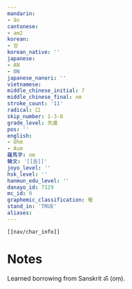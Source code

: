 ```yaml
---
mandarin:
- ǎn
cantonese:
- am2
korean:
- 암
korean_native: ''
japanese:
- AN
- ON
japanese_nanori: ''
vietnamese:
middle_chinese_initial: ʔ
middle_chinese_final: ʌm
stroke_count: '11'
radical: 口
skip_number: 1-3-8
grade_level: 先進
pos: ''
english:
- Ohm
- Aum
羅馬字: om
韓文: '[[옴]]'
joyo_level: ''
hsk_level: ''
hanmun_edu_level: ''
danayo_id: 7129
mc_id: 0
graphemic_classification: 奄
stand_in: 'TRUE'
aliases:
---
```

```meta-bind-embed
[[nav/char_info]]
```

# Notes
Learned borrowing from Sanskrit ॐ (oṃ).
